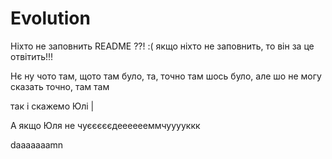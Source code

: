 # Evolution
Ніхто не заповнить README ??! :(
якщо ніхто не заповнить, то він за це отвітить!!!

Нє ну чото там, щото там було, та, точно там шось було, але шо не могу сказать точно, там там

так і скажемо Юлі |

А якщо Юля не чуєєєєєдееееееммчууууккк

daaaaaaamn
